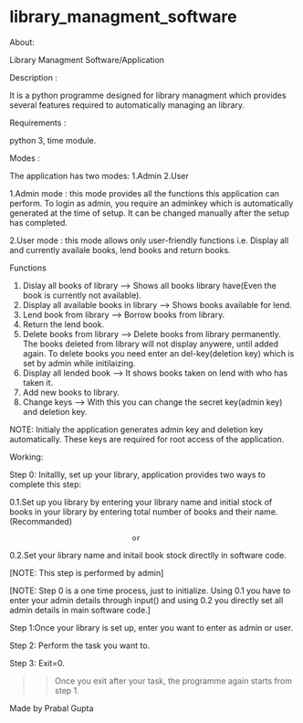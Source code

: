 # library_managment_software 

About:

Library Managment Software/Application

Description : 

It is a python programme designed for library managment which provides several features required to automatically managing an library.

Requirements :

python 3, time module.

Modes :

The application has two modes: 1.Admin 2.User 

1.Admin mode : this mode provides all the functions this application can perform. To login as admin, you require an 
adminkey which is automatically generated at the time of setup. It can be changed manually after the setup has completed. 

2.User mode : this mode allows only user-friendly functions i.e. Display all and currently availale books, lend books and return books.

Functions
1. Dislay all books of library --> Shows all books library have(Even the book is currently not available).
2. Display all available books in library --> Shows books available for lend.
3. Lend book from library --> Borrow books from library.
4. Return the lend book.
5. Delete books from library --> Delete books from library permanently. The books deleted from library will not display anywere, until added again. To delete books you need enter an del-key(deletion key) which is set by admin while initilaizing.
6. Display all lended book --> It shows books taken on lend with who has taken it.
7. Add new books to library.
8. Change keys --> With this you can change the secret key(admin key) and deletion key.

NOTE: Initialy the application generates admin key and deletion key automatically. These keys are required for root access of the application.

Working:

Step 0: Initallly, set up your library, application provides two ways to complete this step:

 0.1.Set up you library by entering your library name and initial stock of books in your library by entering total number of books and their name.(Recommanded)
 
                                  or
 
 0.2.Set your library name and initail book stock directlly in software code.

[NOTE: This step is performed by admin]

[NOTE: Step 0 is a one time process, just to initialize. Using 0.1 you have to enter your admin details through input() and using 0.2 you directly set all admin details in main software code.]

Step 1:Once your library is set up, enter you want to enter as admin or user.

Step 2: Perform the task you want to.

Step 3: Exit=0.  
>> Once you exit after your task, the programme again starts from step 1.

Made by
Prabal Gupta


